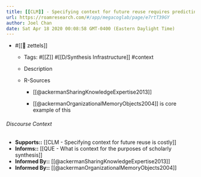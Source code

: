 ```yaml
---
title: [[CLM]] - Specifying context for future reuse requires predicting trajectories of future reuse
url: https://roamresearch.com/#/app/megacoglab/page/e7rtT39GY
author: Joel Chan
date: Sat Apr 18 2020 00:08:58 GMT-0400 (Eastern Daylight Time)
---
```


- #[[🌲 zettels]]

    - Tags: #[[Z]] #[[D/Synthesis Infrastructure]] #context

    - Description

    - R-Sources

        - [[@ackermanSharingKnowledgeExpertise2013]]

        - [[@ackermanOrganizationalMemoryObjects2004]] is core example of this

###### Discourse Context

- **Supports::** [[CLM - Specifying context for future reuse is costly]]
- **Informs::** [[QUE - What is context for the purposes of scholarly synthesis]]
- **Informed By::** [[@ackermanSharingKnowledgeExpertise2013]]
- **Informed By::** [[@ackermanOrganizationalMemoryObjects2004]]
